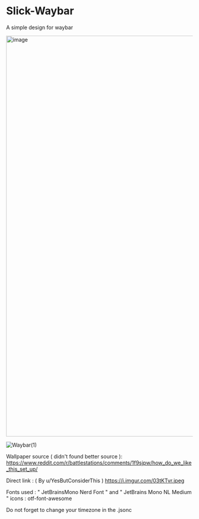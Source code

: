 # Slick-Waybar
A simple design for waybar


<img width="1920" height="1080" alt="image" src="https://github.com/user-attachments/assets/a8bbe3d0-e76d-46b9-8335-7b0d1c3d38c9" />

![Waybar(1)](https://github.com/user-attachments/assets/98362cae-e3ff-4c71-ab0d-08964a47acd9)



Wallpaper source ( didn't found better source ): https://www.reddit.com/r/battlestations/comments/1f9sjpw/how_do_we_like_this_set_up/

Direct link : ( By u/YesButConsiderThis ) https://i.imgur.com/03tKTvr.jpeg

Fonts used : " JetBrainsMono Nerd Font " and " JetBrains Mono NL Medium "
icons :  otf-font-awesome

Do not forget to change your timezone in the .jsonc
